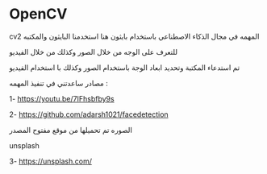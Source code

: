 # OpenCV
  cv2 المهمه في مجال الذكاء الاصطناعي باستخدام بايثون  هنا استخدمنا البايثون والمكتبه 
 
 للتعرف على الوجه من خلال الصور وكذلك من خلال الفيديو 
 
  تم استدعاء المكتبة وتحديد ابعاد الوجة باستخدام الصور وكذلك با استخدام الفيديو 
 
 
  مصادر ساعدتني في تنفيذ المهمه :
  
 1- https://youtu.be/7IFhsbfby9s
  
 2- https://github.com/adarsh1021/facedetection
 
الصوره تم تحميلها من موقع مفتوح المصدر 

unsplash 
 
 3- https://unsplash.com/
